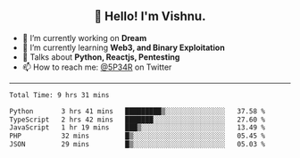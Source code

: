 <h2 align="center">👋 Hello! I'm Vishnu.</h2>


- 🔭 I’m currently working on **Dream**
- 🌱 I’m currently learning **Web3, and Binary Exploitation**
- 💬 Talks about **Python, Reactjs, Pentesting**
- 📫 How to reach me: [@5P34R](https://twitter.com/Vishnu27302693) on Twitter

---
<!--START_SECTION:waka-->

```txt
Total Time: 9 hrs 31 mins

Python       3 hrs 41 mins   █████████▒░░░░░░░░░░░░░░░   37.58 %
TypeScript   2 hrs 42 mins   ███████░░░░░░░░░░░░░░░░░░   27.60 %
JavaScript   1 hr 19 mins    ███▒░░░░░░░░░░░░░░░░░░░░░   13.49 %
PHP          32 mins         █▒░░░░░░░░░░░░░░░░░░░░░░░   05.45 %
JSON         29 mins         █▒░░░░░░░░░░░░░░░░░░░░░░░   05.03 %
```

<!--END_SECTION:waka-->
